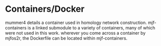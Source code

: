 # Containers/Docker

mummer4 details a container used in homology network construction.
mjf-containers is a linked submodule to a variety of containers, many of which were not used in this work.
wherever you come across a container by mjfos2r, the Dockerfile can be located within mjf-containers.
